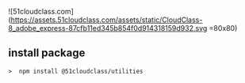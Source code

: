 ![51cloudclass.com](https://assets.51cloudclass.com/assets/static/CloudClass-8_adobe_express-87cfb11ed345b854f0d914318159d932.svg =80x80)

## install package

```shell
>  npm install @51cloudclass/utilities
```

